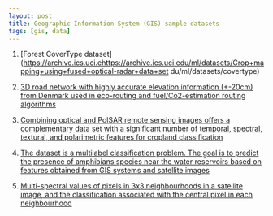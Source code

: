 ```yaml
---
layout: post
title: Geographic Information System (GIS) sample datasets
tags: [gis, data]
---
```


1. [Forest CoverType dataset](https://archive.ics.uci.ehttps://archive.ics.uci.edu/ml/datasets/Crop+mapping+using+fused+optical-radar+data+set du/ml/datasets/covertype)

2. [3D road network with highly accurate elevation information (+-20cm) from Denmark used in eco-routing and fuel/Co2-estimation routing algorithms](https://archive.ics.uci.edu/ml/datasets/3D+Road+Network+(North+Jutland,+Denmark))

3. [Combining optical and PolSAR remote sensing images offers a complementary data set with a significant number of temporal, spectral, textural, and polarimetric features for cropland classification ](https://archive.ics.uci.edu/ml/datasets/Crop+mapping+using+fused+optical-radar+data+set)

4. [The dataset is a multilabel classification problem. The goal is to predict the presence of amphibians species near the water reservoirs based on features obtained from GIS systems and satellite images ](https://archive.ics.uci.edu/ml/datasets/Amphibians)

5. [Multi-spectral values of pixels in 3x3 neighbourhoods in a satellite image, and the classification associated with the central pixel in each neighbourhood ](https://archive.ics.uci.edu/ml/datasets/Statlog+(Landsat+Satellite))



